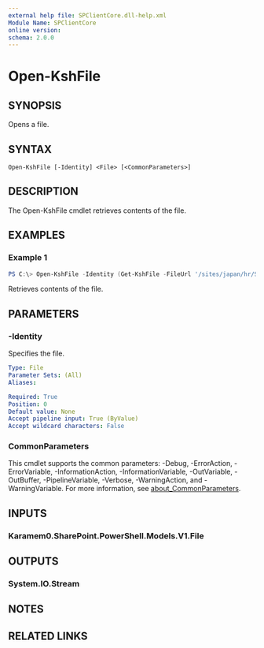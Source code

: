 ```yaml
---
external help file: SPClientCore.dll-help.xml
Module Name: SPClientCore
online version:
schema: 2.0.0
---
```


# Open-KshFile

## SYNOPSIS
Opens a file.

## SYNTAX

```
Open-KshFile [-Identity] <File> [<CommonParameters>]
```

## DESCRIPTION
The Open-KshFile cmdlet retrieves contents of the file.

## EXAMPLES

### Example 1
```powershell
PS C:\> Open-KshFile -Identity (Get-KshFile -FileUrl '/sites/japan/hr/Shared%20Documents/README.txt')
```

Retrieves contents of the file.

## PARAMETERS

### -Identity
Specifies the file.

```yaml
Type: File
Parameter Sets: (All)
Aliases:

Required: True
Position: 0
Default value: None
Accept pipeline input: True (ByValue)
Accept wildcard characters: False
```

### CommonParameters
This cmdlet supports the common parameters: -Debug, -ErrorAction, -ErrorVariable, -InformationAction, -InformationVariable, -OutVariable, -OutBuffer, -PipelineVariable, -Verbose, -WarningAction, and -WarningVariable. For more information, see [about_CommonParameters](http://go.microsoft.com/fwlink/?LinkID=113216).

## INPUTS

### Karamem0.SharePoint.PowerShell.Models.V1.File

## OUTPUTS

### System.IO.Stream

## NOTES

## RELATED LINKS

